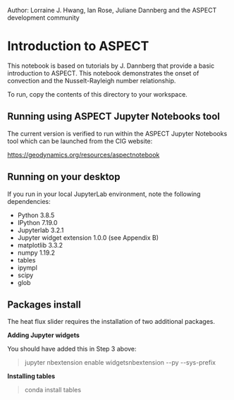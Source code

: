 Author: Lorraine J. Hwang, Ian Rose, Juliane Dannberg and the ASPECT development community

# Introduction to ASPECT

This notebook is based on tutorials by J. Dannberg that provide a basic introduction to ASPECT.
This notebook demonstrates the onset of convection and the Nusselt-Rayleigh number relationship.

To run, copy the contents of this directory to your workspace.


## Running using ASPECT Jupyter Notebooks tool

The current version is verified to run within the ASPECT Jupyter Notebooks tool which can be launched from the CIG website:

https://geodynamics.org/resources/aspectnotebook


## Running on your desktop

If you run in your local JupyterLab environment, note the following dependencies:

 * Python 3.8.5
 * IPython 7.19.0
 * Jupyterlab 3.2.1
 * Jupyter widget extension 1.0.0 (see Appendix B)
 * matplotlib 3.3.2
 * numpy 1.19.2
 * tables
 * ipympl
 * scipy
 * glob
 
 
 
## Packages install
 
The heat flux slider requires the installation of two additional packages.

**Adding Jupyter widgets**

You should have added this in Step 3 above:
> jupyter nbextension enable widgetsnbextension --py --sys-prefix

**Installing tables**
> conda install tables
 
 